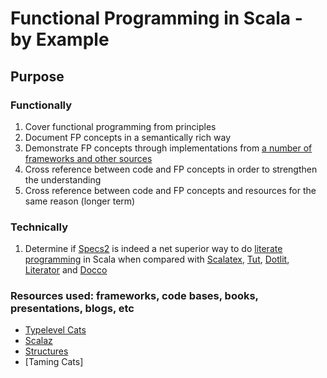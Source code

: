 # Functional Programming in Scala - by Example

## Purpose

### Functionally

1. Cover functional programming from principles
2. Document FP concepts in a semantically rich way
3. Demonstrate FP concepts through implementations from [a number of frameworks and other sources](#resources)
4. Cross reference between code and FP concepts in order to strengthen the understanding
5. Cross reference between code and FP concepts and resources for the same reason (longer term)

### Technically

1. Determine if [Specs2] is indeed a net superior way to do [literate programming] in Scala when compared with [Scalatex], [Tut], [Dotlit], [Literator] and [Docco]

### <a name="resources">Resources used: frameworks, code bases, books, presentations, blogs, etc</a>
* [Typelevel Cats]
* [Scalaz]
* [Structures]
* [Taming Cats]

[Typelevel Cats]: https://github.com/typelevel/cats
[Scalaz]: https://github.com/scalaz/scalaz
[Structures]: https://github.com/mpilquist/Structures

[literate programming]: https://en.wikipedia.org/wiki/Literate_programming
[Specs2]: https://github.com/etorreborre/specs2
[Scalatex]: https://github.com/lihaoyi/Scalatex
[Tut]: https://github.com/tpolecat/tut
[Dotlit]: https://github.com/zoopdoop/dotlit/blob/master/README.lit.md
[Literator]: https://github.com/laughedelic/literator
[Literati]: https://github.com/non/literati
[Docco]: http://jashkenas.github.io/docco/
